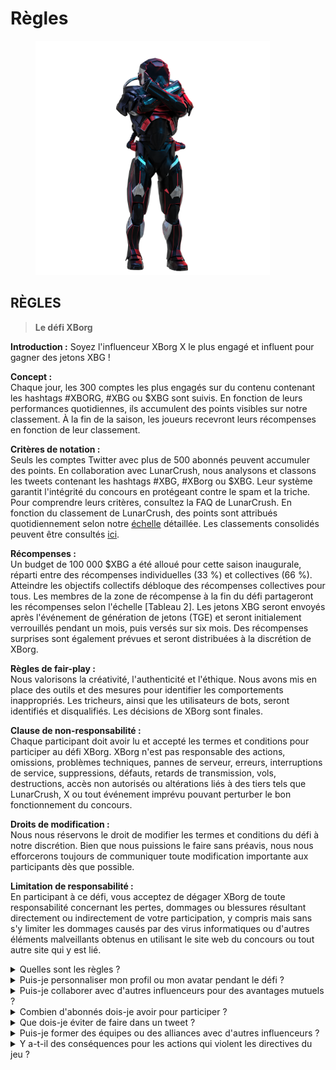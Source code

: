 # Règles

<figure><img src="../../.gitbook/assets/Prometheus.png" alt="" width="375"><figcaption></figcaption></figure>

## **RÈGLES**

> **Le défi XBorg**

**Introduction :** Soyez l'influenceur XBorg X le plus engagé et influent pour gagner des jetons XBG !&#x20;

**Concept :** \
Chaque jour, les 300 comptes les plus engagés sur du contenu contenant les hashtags #XBORG, #XBG ou $XBG sont suivis. En fonction de leurs performances quotidiennes, ils accumulent des points visibles sur notre classement. À la fin de la saison, les joueurs recevront leurs récompenses en fonction de leur classement.&#x20;

**Critères de notation :** \
Seuls les comptes Twitter avec plus de 500 abonnés peuvent accumuler des points. En collaboration avec LunarCrush, nous analysons et classons les tweets contenant les hashtags #XBG, #XBorg ou $XBG. Leur système garantit l'intégrité du concours en protégeant contre le spam et la triche. Pour comprendre leurs critères, consultez la FAQ de LunarCrush. En fonction du classement de LunarCrush, des points sont attribués quotidiennement selon notre [échelle](scoring/leaderboard.md#how-does-the-daily-ranking-work) détaillée. Les classements consolidés peuvent être consultés [ici](https://xbg-challenge.xborg.com/).&#x20;

**Récompenses :** \
Un budget de 100 000 $XBG a été alloué pour cette saison inaugurale, réparti entre des récompenses individuelles (33 %) et collectives (66 %). Atteindre les objectifs collectifs débloque des récompenses collectives pour tous. Les membres de la zone de récompense à la fin du défi partageront les récompenses selon l'échelle \[Tableau 2]. Les jetons XBG seront envoyés après l'événement de génération de jetons (TGE) et seront initialement verrouillés pendant un mois, puis versés sur six mois. Des récompenses surprises sont également prévues et seront distribuées à la discrétion de XBorg.&#x20;

**Règles de fair-play :** \
Nous valorisons la créativité, l'authenticité et l'éthique. Nous avons mis en place des outils et des mesures pour identifier les comportements inappropriés. Les tricheurs, ainsi que les utilisateurs de bots, seront identifiés et disqualifiés. Les décisions de XBorg sont finales.&#x20;

**Clause de non-responsabilité :** \
Chaque participant doit avoir lu et accepté les termes et conditions pour participer au défi XBorg. XBorg n'est pas responsable des actions, omissions, problèmes techniques, pannes de serveur, erreurs, interruptions de service, suppressions, défauts, retards de transmission, vols, destructions, accès non autorisés ou altérations liés à des tiers tels que LunarCrush, X ou tout événement imprévu pouvant perturber le bon fonctionnement du concours.&#x20;

**Droits de modification :** \
Nous nous réservons le droit de modifier les termes et conditions du défi à notre discrétion. Bien que nous puissions le faire sans préavis, nous nous efforcerons toujours de communiquer toute modification importante aux participants dès que possible.&#x20;

**Limitation de responsabilité :** \
En participant à ce défi, vous acceptez de dégager XBorg de toute responsabilité concernant les pertes, dommages ou blessures résultant directement ou indirectement de votre participation, y compris mais sans s'y limiter les dommages causés par des virus informatiques ou d'autres éléments malveillants obtenus en utilisant le site web du concours ou tout autre site qui y est lié.



<details>

<summary>Quelles sont les règles ?</summary>

Veuillez [remonter](rules.md#rules). Veuillez noter qu'elles sont complétées par les termes et conditions auxquels chaque participant adhère.

</details>

<details>

<summary>Puis-je personnaliser mon profil ou mon avatar pendant le défi ?</summary>

Personnaliser votre profil ou votre avatar sur XBorg.gg ou Twitter pendant le jeu n'affecte pas les données collectées via LunarCrush. Les données sont liées à votre nom d'utilisateur Twitter et non à votre image de profil.

</details>

<details>

<summary>Puis-je collaborer avec d'autres influenceurs pour des avantages mutuels ?</summary>

Absolument, collaborer avec d'autres influenceurs peut considérablement améliorer l'engagement de vos tweets et amplifier la visibilité de notre projet. Tant que ces collaborations respectent les directives, elles sont encouragées.

</details>

<details>

<summary>Combien d'abonnés dois-je avoir pour participer ?</summary>

Le défi est ouvert à tous, mais vos points ne seront comptabilisés que si vous avez au moins 500 abonnés sur Twitter.

</details>

<details>

<summary>Que dois-je éviter de faire dans un tweet ?</summary>

Plusieurs facteurs sont pris en compte pour identifier le spam : mots répétés, hashtags non pertinents et termes interdits tels que "Giveaways", "Airdrops" et "Sweepstakes". Pour plus d'informations, consultez : [https://lunarcrush.com/faq/how-does-lunarcrush-recognize-spam](https://lunarcrush.com/faq/how-does-lunarcrush-recognize-spam)

</details>

<details>

<summary>Puis-je former des équipes ou des alliances avec d'autres influenceurs ?</summary>

Absolument, collaborer avec d'autres influenceurs peut considérablement améliorer l'engagement de vos tweets et amplifier la visibilité de notre projet. Tant que ces collaborations respectent les directives, elles sont encouragées.

</details>

<details>

<summary>Y a-t-il des conséquences pour les actions qui violent les directives du jeu ?</summary>

LunarCrush dispose de systèmes automatisés pour détecter différents types de comportements répréhensibles. Dès leur détection, LunarCrush ne vous reconnaîtra plus comme un influenceur, ce qui entraînera l'arrêt de l'accumulation de points. Si nécessaire, vous pourriez également être disqualifié du concours, perdant ainsi votre éligibilité à réclamer des récompenses.

</details>